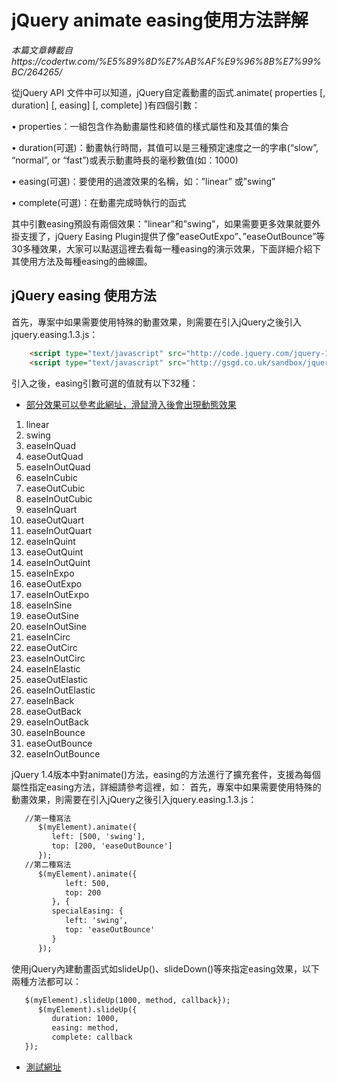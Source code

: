 # jQuery animate easing使用方法詳解

_本篇文章轉載自https://codertw.com/%E5%89%8D%E7%AB%AF%E9%96%8B%E7%99%BC/264265/_



從jQuery API 文件中可以知道，jQuery自定義動畫的函式.animate( properties [, duration] [, easing] [, complete] )有四個引數：

• properties：一組包含作為動畫屬性和終值的樣式屬性和及其值的集合

• duration(可選)：動畫執行時間，其值可以是三種預定速度之一的字串(“slow”, “normal”, or “fast”)或表示動畫時長的毫秒數值(如：1000)

• easing(可選)：要使用的過渡效果的名稱，如：”linear” 或”swing”

• complete(可選)：在動畫完成時執行的函式

其中引數easing預設有兩個效果：”linear”和”swing”，如果需要更多效果就要外掛支援了，jQuery Easing Plugin提供了像”easeOutExpo”、”easeOutBounce”等30多種效果，大家可以點選這裡去看每一種easing的演示效果，下面詳細介紹下其使用方法及每種easing的曲線圖。

## jQuery easing 使用方法

首先，專案中如果需要使用特殊的動畫效果，則需要在引入jQuery之後引入jquery.easing.1.3.js：
```html
    <script type="text/javascript" src="http://code.jquery.com/jquery-1.8.3.js"></script>
    <script type="text/javascript" src="http://gsgd.co.uk/sandbox/jquery/easing/jquery.easing.1.3.js"></script> 
```
引入之後，easing引數可選的值就有以下32種：

*  [部分效果可以參考此網址，滑鼠滑入後會出現動態效果](https://easings.net/cn)  
1. linear
2. swing
3. easeInQuad
4. easeOutQuad
5. easeInOutQuad
6. easeInCubic
7. easeOutCubic
8. easeInOutCubic
9. easeInQuart
10. easeOutQuart
11. easeInOutQuart
12. easeInQuint
13. easeOutQuint
14. easeInOutQuint
15. easeInExpo
16. easeOutExpo
17. easeInOutExpo
18. easeInSine
19. easeOutSine
20. easeInOutSine
21. easeInCirc
22. easeOutCirc
23. easeInOutCirc
24. easeInElastic
25. easeOutElastic
26. easeInOutElastic
27. easeInBack
28. easeOutBack
29. easeInOutBack
30. easeInBounce
31. easeOutBounce
32. easeInOutBounce


jQuery 1.4版本中對animate()方法，easing的方法進行了擴充套件，支援為每個屬性指定easing方法，詳細請參考這裡，如：
首先，專案中如果需要使用特殊的動畫效果，則需要在引入jQuery之後引入jquery.easing.1.3.js：
```html
   //第一種寫法
      $(myElement).animate({ 
         left: [500, 'swing'], 
         top: [200, 'easeOutBounce'] 
      }); 
   //第二種寫法
      $(myElement).animate({ 
            left: 500, 
            top: 200 
         }, { 
         specialEasing: { 
            left: 'swing', 
            top: 'easeOutBounce' 
         } 
      });
```
使用jQuery內建動畫函式如slideUp()、slideDown()等來指定easing效果，以下兩種方法都可以：
```html
   $(myElement).slideUp(1000, method, callback}); 
      $(myElement).slideUp({ 
         duration: 1000, 
         easing: method, 
         complete: callback 
   });
```

*  [測試網址](http://www.milky-sky.com/brangista/plugins/offsetValue_wowtest01/index.html)  

